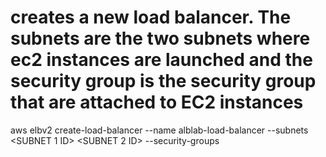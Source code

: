 # creates a new load balancer. The subnets are the two subnets where ec2 instances are launched and the security group is the security group  that are attached to EC2 instances

aws elbv2 create-load-balancer --name alblab-load-balancer --subnets <SUBNET 1 ID> <SUBNET 2 ID> --security-groups <SECURITY GROUP ID>

